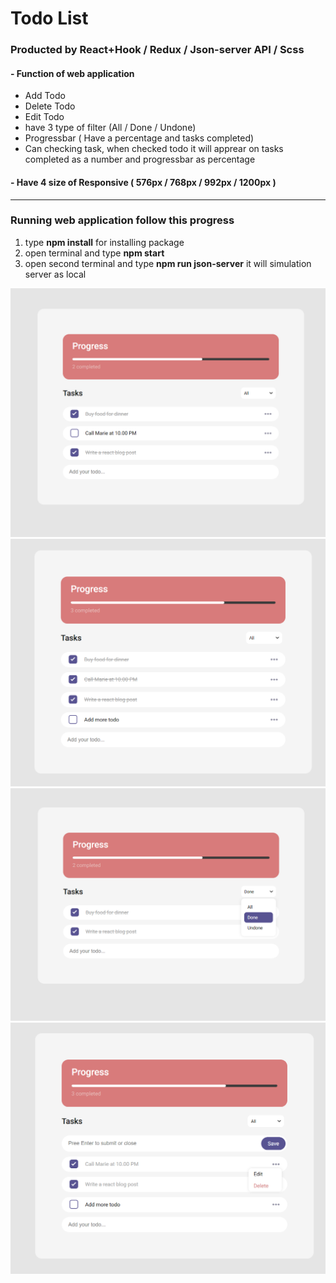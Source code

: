 # Todo List

### Producted by React+Hook / Redux / Json-server API / Scss

#### -  Function of web application

-   Add Todo
-   Delete Todo
-   Edit Todo
-   have 3 type of filter (All / Done / Undone)
-   Progressbar ( Have a percentage and tasks completed)
-   Can checking task, when checked todo it will apprear on tasks completed as a number and progressbar as percentage

#### -  Have 4 size of Responsive ( 576px / 768px / 992px / 1200px )

________________________________

### Running web application follow this progress

1.  type **__npm install__**  for installing package
2.  open terminal and type **__npm start__** 
3.  open second terminal and type **__npm run json-server__**  it will simulation server as local 

![img](./workshopImages/main-1.png)
![img](./workshopImages/add-1.png)
![img](./workshopImages/filter-2.png)
![img](./workshopImages/editor-1.png)